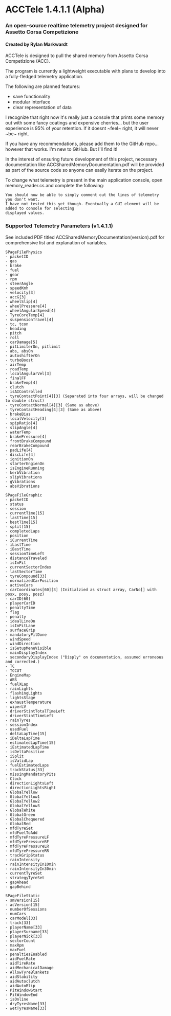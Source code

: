 # ACCTele 1.4.1.1 (Alpha)
### An open-source realtime telemetry project designed for Assetto Corsa Competizione
#### Created by Rylan Markwardt


ACCTele is designed to pull the shared memory from Assetto Corsa Competizione (ACC).

The program is currently a lightweight executable with plans to develop into a fully-fledged telemetry application.

The following are planned features:
 - save functionality
 - modular interface
 - clear representation of data

I recognize that right now it's really just a console that prints some memory out with some fancy coatings and expensive cherries... but the user experience is 95% of your retention. If it doesnt ~feel~ right, it will never ~be~ right.

If you have any recommendations, please add them to the GitHub repo... however that works. I'm new to GitHub. But I'll find it!

In the interest of ensuring future development of this project, necessary documentation like ACCSharedMemoryDocumentation.pdf will be provided as part of the source code so anyone can easily iterate on the project.

To change what telemetry is present in the main application console, open memory_reader.cs
and complete the following:

	You should now be able to simply comment out the lines of telemetry you don't want.
	I have not tested this yet though. Eventually a GUI element will be added to console for selecting
	displayed values.

	
### Supported Telemetry Parameters (v1.4.1.1)
See included PDF titled ACCSharedMemoryDocumentation(version).pdf for comprehensive list and explanation of variables.

	SPageFilePhysics
	- packetID
	- gas
	- brake
	- fuel
	- gear
	- rpm
	- steerAngle
	- speedKmh
	- velocity[3]
	- accG[3]
	- wheelSlip[4]
	- wheelPressure[4]
	- wheelAngularSpeed[4]
	- TyreCoreTemp[4]
	- suspensionTravel[4]
	- tc, tcon
	- heading
	- pitch
	- roll
	- carDamage[5]
	- pitLimiterOn, pitlimit
	- abs, absOn
	- autoshifterOn
	- turboBoost
	- airTemp
	- roadTemp
	- localAngularVel[3]
	- finalFF
	- brakeTemp[4]
	- clutch
	- isAIControlled
	- tyreContactPoint[4][3] (Separated into four arrays, will be changed to double struct)
	- tyreContactNormal[4][3] (Same as above)
	- tyreContactHeading[4][3] (Same as above)
	- brakeBias
	- localVelocity[3]
	- spipRatio[4]
	- slipAngle[4]
	- waterTemp
	- brakePressure[4]
	- frontBrakeCompound
	- rearBrakeCompound
	- padLife[4]
	- discLife[4]
	- ignitionOn
	- starterEngienOn
	- isEngineRunning
	- kerbVibration
	- slipVibrations
	- gVibrations
	- absVibrations

	SPageFileGraphic
	- packetID
	- status
	- session
	- currentTime[15]
	- lastTime[15]
	- bestTime[15]
	- split[15]
	- completedLaps
	- position
	- iCurrentTime
	- iLastTime
	- iBestTime
	- sessionTimeLeft
	- distanceTraveled
	- isInPit
	- currentSectorIndex
	- lastSectorTime
	- tyreCompound[33]
	- normalizedCarPosition
	- activeCars
	- carCoordinates[60][3] (Initialzied as struct array, CarNo[] with posx, posy, posz)
	- carID[60]
	- playerCarID
	- penaltyTime
	- flag
	- penalty
	- idealLineOn
	- isInPitLane
	- surfaceGrip
	- mandatoryPitDone
	- windSpeed
	- windDirection
	- isSetupMenuVisible
	- mainDisplayIndex
	- secondaryDisplayIndex ("Disply" on documentation, assumed erroneous and corrected.)
	- TC
	- TCCUT
	- EngineMap
	- ABS
	- fuelXLap
	- rainLights
	- flashingLights
	- lightsStage
	- exhaustTemperature
	- wiperLV
	- driverStintTotalTimeLeft
	- driverStintTimeLeft
	- rainTyres
	- sessionIndex
	- usedFuel
	- deltaLapTime[15]
	- iDeltaLapTime
	- estimatedLapTime[15]
	- iEstimatedLapTime
	- isDeltaPositive
	- iSplit
	- isValidLap
	- fuelEstimatedLaps
	- trackStatus[33]
	- missingMandatoryPits
	- Clock
	- directionLightsLeft
	- directionLightsRight
	- GlobalYellow
	- GlobalYellow1
	- GlobalYellow2
	- GlobalYellow3
	- GlobalWhite
	- GlobalGreen
	- GlobalChequered
	- GlobalRed
	- mfdTyreSet
	- mfdFuelToAdd
	- mfdTyrePressureLF
	- mfdTyrePressureRF
	- mfdTyrePressureLR
	- mfdTyrePressureRR
	- trackGripStatus
	- rainIntensity
	- rainIntensityIn10min
	- rainIntensityIn30min
	- currentTyreSet
	- strategyTyreSet
	- gapAhead
	- gapBehind

	SPageFileStatic
	- smVersion[15]
	- acVersion[15]
	- numberOfSessions
	- numCars
	- carModel[33]
	- track[33]
	- playerName[33]
	- playerSurname[33]
	- playerNick[33]
	- sectorCount
	- maxRpm
	- maxFuel
	- penaltiesEnabled
	- aidFuelRate
	- aidTireRate
	- aidMechanicalDamage
	- AllowTyreBlankets
	- aidStability
	- aidAutoclutch
	- aidAutoBlip
	- PitWindowStart
	- PitWindowEnd
	- isOnline
	- dryTyresName[33]
	- wetTyresName[33]